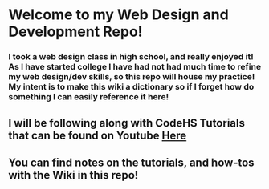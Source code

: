 # Welcome to my Web Design and Development Repo! 
### I took a web design class in high school, and really enjoyed it! As I have started college I have had not had much time to refine my web design/dev skills, so this repo will house my practice! My intent is to make this wiki a dictionary so if I forget how do something I can easily reference it here!

## I will be following along with CodeHS Tutorials that can be found on Youtube [Here](https://www.youtube.com/watch?v=Nsw0rAQOqos&list=PLUEYQSaHI9SK6P6LaBOVtK0POhFu5GDKR) 

## You can find notes on the tutorials, and how-tos with the Wiki in this repo! 
